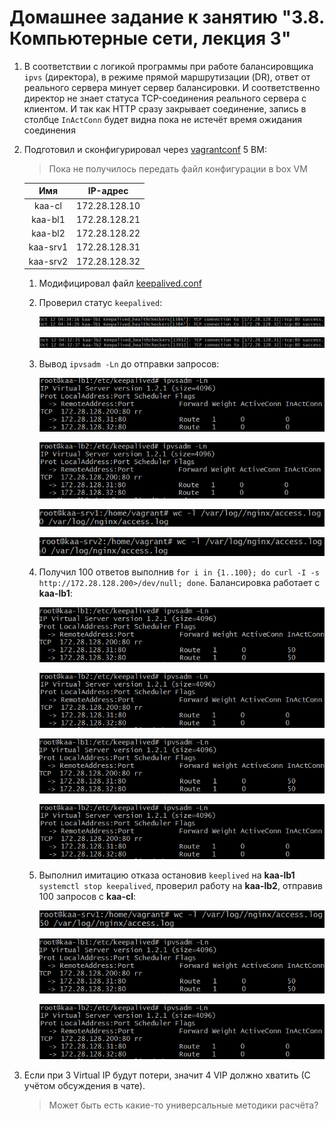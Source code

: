 # Домашнее задание к занятию "3.8. Компьютерные сети, лекция 3"

1. В соответствии с логикой программы при работе балансировщика `ipvs` (директора), в режиме прямой маршрутизации (DR), ответ от реального сервера минует сервер балансировки. И соответственно директор не знает статуса TCP-соединения реального сервера с клиентом. И так как HTTP сразу закрывает соединение, запись в столбце `InActConn` будет видна пока не истечёт время ожидания соединения 

1. Подготовил и сконфигурировал через [vagrantconf](https://github.com/crursus/devops-netology/blob/main/homeworks/03-sysadmin-08-net/vagrantconf) 5 ВМ:
    > Пока не получилось передать файл конфигурации в box VM 

    |Имя|IP-адрес|
    |:---:|:---:|      
    |kaa-cl|172.28.128.10|
    |kaa-bl1|172.28.128.21|
    |kaa-bl2|172.28.128.22|
    |kaa-srv1|172.28.128.31|
    |kaa-srv2|172.28.128.32|
    
    1. Модифицировал файл [keepalived.conf](https://github.com/crursus/devops-netology/blob/main/homeworks/03-sysadmin-08-net/keepalived.conf)
    1. Проверил статус `keepalived`:

        ![proof01](https://github.com/crursus/devops-netology/blob/main/images/proof-03-sa-08-net-01.png)
    
        ![proof02](https://github.com/crursus/devops-netology/blob/main/images/proof-03-sa-08-net-02.png)
    1. Вывод `ipvsadm -Ln` до отправки запросов:

        ![proof03](https://github.com/crursus/devops-netology/blob/main/images/proof-03-sa-08-net-03.png)

        ![proof04](https://github.com/crursus/devops-netology/blob/main/images/proof-03-sa-08-net-04.png)
    
        ![proof05](https://github.com/crursus/devops-netology/blob/main/images/proof-03-sa-08-net-05.png)
    
        ![proof06](https://github.com/crursus/devops-netology/blob/main/images/proof-03-sa-08-net-06.png)

    1. Получил 100 ответов выполнив `for i in {1..100}; do curl -I -s http://172.28.128.200>/dev/null; done`. Балансировка работает с **kaa-lb1**:

        ![proof07](https://github.com/crursus/devops-netology/blob/main/images/proof-03-sa-08-net-07.png)

        ![proof08](https://github.com/crursus/devops-netology/blob/main/images/proof-03-sa-08-net-08.png)

        ![proof09](https://github.com/crursus/devops-netology/blob/main/images/proof-03-sa-08-net-07.png)

        ![proof10](https://github.com/crursus/devops-netology/blob/main/images/proof-03-sa-08-net-08.png)

    1. Выполнил имитацию отказа остановив `keeplived` на **kaa-lb1** `systemctl stop keepalived`, проверил работу на **kaa-lb2**, отправив 100 запросов с **kaa-cl**:

        ![proof11](https://github.com/crursus/devops-netology/blob/main/images/proof-03-sa-08-net-09.png)

        ![proof12](https://github.com/crursus/devops-netology/blob/main/images/proof-03-sa-08-net-07.png)

        ![proof13](https://github.com/crursus/devops-netology/blob/main/images/proof-03-sa-08-net-08.png)
      
1. Если при 3 Virtual IP будут потери, значит 4 VIP должно хватить (С учётом обсуждения в чате).

    > Может быть есть какие-то универсальные методики расчёта?